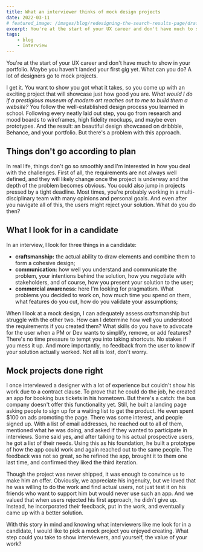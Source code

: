 ```yaml
---
title: What an interviewer thinks of mock design projects
date: 2022-03-11
# featured_image: /images/blog/redesigning-the-search-results-page/draft.png
excerpt: You're at the start of your UX career and don't have much to show in your portfolio. Maybe you haven't landed your first gig yet. What can you do? A lot of designers go to mock projects. But there's a problem with this approach.
tags:
    - blog
    - Interview
---
```


You're at the start of your UX career and don't have much to show in your portfolio. Maybe you haven't landed your first gig yet. What can you do? A lot of designers go to mock projects.

I get it. You want to show you got what it takes, so you come up with an exciting project that will showcase just how good you are. _What would I do if a prestigious museum of modern art reaches out to me to build them a website?_  You follow the well-established design process you learned in school. Following every neatly laid out step, you go from research and mood boards to wireframes, high fidelity mockups, and maybe even prototypes. And the result: an beautiful design showcased on dribbble, Behance, and your portfolio. But there's a problem with this approach.

## Things don't go according to plan

In real life, things don't go so smoothly and I'm interested in how you deal with the challenges. First of all, the requirements are not always well defined, and they will likely change once the project is underway and the depth of the problem becomes obvious. You could also jump in projects pressed by a tight deadline. Most times, you're probably working in a multi-disciplinary team with many opinions and personal goals. And even after you navigate all of this, the users might reject your solution. What do you do then?

## What I look for in a candidate
In an interview, I look for three things in a candidate:
- __craftsmanship:__ the actual ability to draw elements and combine them to form a cohesive design;
- __communication:__ how well you understand and communicate the problem, your intentions behind the solution, how you negotiate with stakeholders, and of course, how you present your solution to the user;
- __commercial awareness:__ here I'm looking for pragmatism. What problems you decided to work on, how much time you spend on them, what features do you cut, how do you validate your assumptions;

When I look at a mock design, I can adequately assess craftsmanship but struggle with the other two. How can I determine how well you understood the requirements if you created them? What skills do you have to advocate for the user when a PM or Dev wants to simplify, remove, or add features? There's no time pressure to tempt you into taking shortcuts. No stakes if you mess it up. And more importantly, no feedback from the user to know if your solution actually worked. Not all is lost, don't worry.

## Mock projects done right
I once interviewed a designer with a lot of experience but couldn't show his work due to a contract clause. To prove that he could do the job, he created an app for booking bus tickets in his hometown. But there's a catch: the bus company doesn't offer this functionality yet. Still, he built a landing page asking people to sign up for a waiting list to get the product. He even spent $100 on ads promoting the page. There was some interest, and people signed up. With a list of email addresses, he reached out to all of them, mentioned what he was doing, and asked if they wanted to participate in interviews. Some said yes, and after talking to his actual prospective users, he got a list of their needs. Using this as his foundation, he built a prototype of how the app could work and again reached out to the same people. The feedback was not so great, so he refined the app, brought it to them one last time, and confirmed they liked the third iteration.

Though the project was never shipped, it was enough to convince us to make him an offer. Obviously, we appreciate his ingenuity, but we loved that he was willing to do the work and find actual users, not just test it on his friends who want to support him but would never use such an app. And we valued that when users rejected his first approach, he didn't give up. Instead, he incorporated their feedback, put in the work, and eventually came up with a better solution.

With this story in mind and knowing what interviewers like me look for in a candidate, I would like to pick a mock project you enjoyed creating. What step could you take to show interviewers, and yourself, the value of your work?